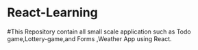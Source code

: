 # React-Learning
#This Repository contain all small scale application such as Todo game,Lottery-game,and Forms ,Weather App using React.
